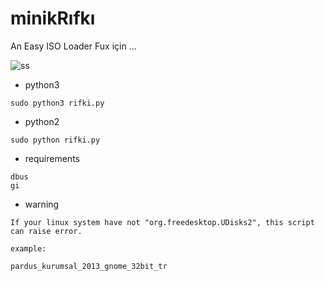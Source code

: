 # minikRıfkı

An Easy ISO Loader
Fux için ...

![ss](https://github.com/CihatAltiparmak/minikRifki/blob/FuxGelistirme/src/ss/ss.png)


* python3

```
sudo python3 rifki.py
```

* python2

```
sudo python rifki.py

```

* requirements

```
dbus
gi
```

* warning

```
If your linux system have not "org.freedesktop.UDisks2", this script can raise error.

example:

pardus_kurumsal_2013_gnome_32bit_tr
```
